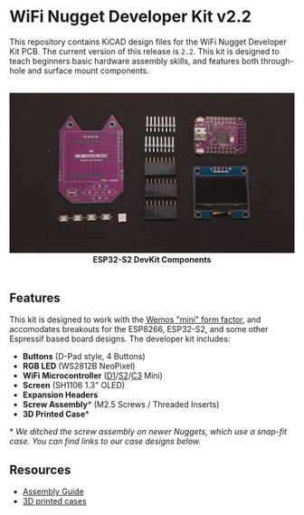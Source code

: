 # WiFi Nugget Developer Kit v2.2
This repository contains KiCAD design files for the WiFi Nugget Developer Kit PCB.  The current version of this release is `2.2`.
This kit is designed to teach beginners basic hardware assembly skills, and features both through-hole and surface mount components.
<p align="center">
  <br>
  <img src="img/DevKit-Purple.png" width="700px">
  <br>
  <b>ESP32-S2 DevKit Components</b>
  <br>
  <br>
</p>

## Features
This kit is designed to work with the [Wemos "mini" form factor](https://www.wemos.cc/en/latest/), and accomodates breakouts for the ESP8266, ESP32-S2, and some other Espressif based board designs.
The developer kit includes:

- **Buttons** (D-Pad style, 4 Buttons)
- **RGB LED** (WS2812B NeoPixel)
- **WiFi Microcontroller** ([D1](https://www.wemos.cc/en/latest/d1/index.html)/[S2](https://www.wemos.cc/en/latest/s2/index.html)/[C3](https://www.wemos.cc/en/latest/c3/index.html) Mini)
- **Screen** (SH1106 1.3" OLED)
- **Expansion Headers** 
- **Screw Assembly*** (M2.5 Screws / Threaded Inserts)
- **3D Printed Case***

\* *We ditched the screw assembly on newer Nuggets, which use a snap-fit case.  You can find links to our case designs below.*

## Resources
- [Assembly Guide]()
- [3D printed cases](https://github.com/HakCat-Tech/WiFi-Nugget-Cases)
